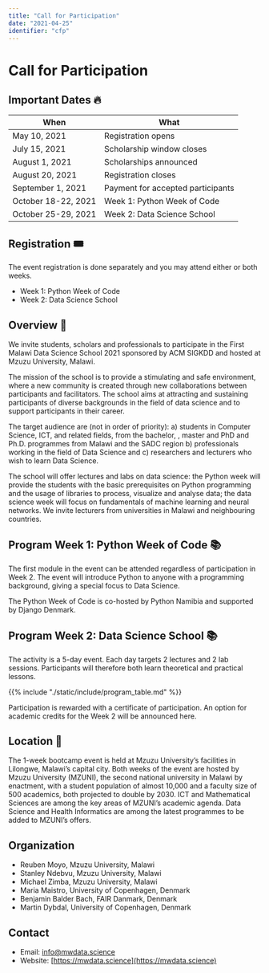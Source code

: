 ```yaml
---
title: "Call for Participation"
date: "2021-04-25"
identifier: "cfp"
---
```


# Call for Participation

## Important Dates 🔥

| When                | What                              |
| ------------------- | --------------------------------- |
| May 10, 2021        | Registration opens                |
| July 15, 2021       | Scholarship window closes         |
| August 1, 2021      | Scholarships announced            |
| August 20, 2021     | Registration closes               |
| September 1, 2021   | Payment for accepted participants |
| October 18-22, 2021 | Week 1: Python Week of Code       |
| October 25-29, 2021 | Week 2: Data Science School       |


## Registration 🎟️

The event registration is done separately and you may attend either or both weeks.

* Week 1: Python Week of Code
* Week 2: Data Science School

## Overview 🧐

We invite students, scholars and professionals to participate in the First Malawi Data Science School 2021 sponsored by ACM SIGKDD and hosted at Mzuzu University, Malawi.

The mission of the school is to provide a stimulating and safe environment, where a new community is created through new collaborations between participants and facilitators. The school aims at attracting and sustaining participants of diverse backgrounds in the field of data science and to support participants in their career.

The target audience are (not in order of priority): a) students in Computer Science, ICT, and related fields, from the bachelor, , master and PhD and Ph.D. programmes from Malawi and the SADC region b) professionals working in the field of Data Science and c) researchers and lecturers who wish to learn Data Science.

The school will offer lectures and labs on data science: the Python week will provide the students with the basic prerequisites on Python programming and the usage of libraries to process, visualize and analyse data; the data science week will focus on fundamentals of machine learning and neural networks. We invite lecturers from universities in Malawi and neighbouring countries.


## Program Week 1: Python Week of Code 📚
The first module in the event can be attended regardless of participation in Week 2. The event will introduce Python to anyone with a programming background, giving a special focus to Data Science.

The Python Week of Code is co-hosted by Python Namibia and supported by Django Denmark.


## Program Week 2: Data Science School 📚

The activity is a 5-day event. Each day targets 2 lectures and 2 lab sessions. Participants will therefore both learn theoretical and practical lessons.

{{% include "./static/include/program_table.md" %}}

Participation is rewarded with a certificate of participation. An option for academic credits for the Week 2 will be announced here.

## Location 🌈

The 1-week bootcamp event is held at Mzuzu University’s facilities in Lilongwe, Malawi’s capital city.
Both weeks of the event are hosted by Mzuzu University (MZUNI), the second national university in Malawi by enactment, with a student population of almost 10,000 and a faculty size of 500 academics, both projected to double by 2030. ICT and Mathematical Sciences are among the key areas of MZUNI’s academic agenda. Data Science and Health Informatics are among the latest programmes to be added to MZUNI’s offers.

## Organization

* Reuben Moyo, Mzuzu University, Malawi
* Stanley Ndebvu, Mzuzu University, Malawi
* Michael Zimba, Mzuzu University, Malawi
* Maria Maistro, University of Copenhagen, Denmark
* Benjamin Balder Bach, FAIR Danmark, Denmark
* Martin Dybdal, University of Copenhagen, Denmark

## Contact

* Email: [info@mwdata.science](mailto:info@mwdata.science)
* Website: [https://mwdata.science](https://mwdata.science)

